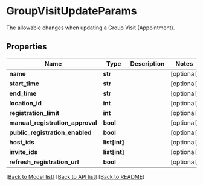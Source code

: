 # GroupVisitUpdateParams

The allowable changes when updating a Group Visit (Appointment).
## Properties
Name | Type | Description | Notes
------------ | ------------- | ------------- | -------------
**name** | **str** |  | [optional] 
**start_time** | **str** |  | [optional] 
**end_time** | **str** |  | [optional] 
**location_id** | **int** |  | [optional] 
**registration_limit** | **int** |  | [optional] 
**manual_registration_approval** | **bool** |  | [optional] 
**public_registration_enabled** | **bool** |  | [optional] 
**host_ids** | **list[int]** |  | [optional] 
**invite_ids** | **list[int]** |  | [optional] 
**refresh_registration_url** | **bool** |  | [optional] 

[[Back to Model list]](../README.md#documentation-for-models) [[Back to API list]](../README.md#documentation-for-api-endpoints) [[Back to README]](../README.md)


